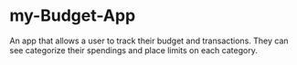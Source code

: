 # my-Budget-App
An app that allows a user to track their budget and transactions. They can see categorize their spendings and place limits on each category.
